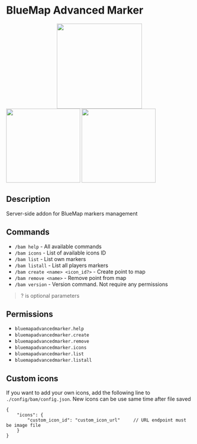 # BlueMap Advanced Marker
<a title="Fabric Language Kotlin" href="https://minecraft.curseforge.com/projects/fabric-language-kotlin" target="_blank" rel="noopener noreferrer"><img style="display: block; margin-left: auto; margin-right: auto;" src="https://i.imgur.com/c1DH9VL.png" alt="" width="230" /></a>
<img src="https://i.imgur.com/iaETp3c.png" alt="" width="200" >
<img src="https://i.imgur.com/Ol1Tcf8.png" alt="" width="200" >

## Description
Server-side addon for BlueMap markers management

## Commands
* `/bam help` - All available commands
* `/bam icons` - List of available icons ID
* `/bam list` - List own markers
* `/bam listall` - List all players markers
* `/bam create <name> <icon_id?>` - Create point to map
* `/bam remove <name>` - Remove point from map
* `/bam version` - Version command. Not require any permissions

> ? is optional parameters

## Permissions
* `bluemapadvancedmarker.help`
* `bluemapadvancedmarker.create`
* `bluemapadvancedmarker.remove`
* `bluemapadvancedmarker.icons`
* `bluemapadvancedmarker.list`
* `bluemapadvancedmarker.listall`

## Custom icons
If you want to add your own icons, add the following line to `./config/bam/config.json`. New icons can be use same time after file saved
```json5
{
    "icons": {
        "custom_icon_id": "custom_icon_url"     // URL endpoint must be image file
    }
}
```

